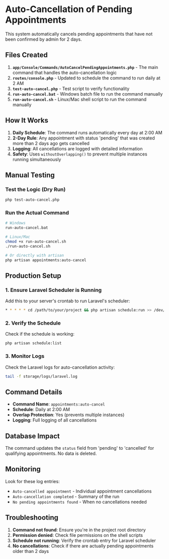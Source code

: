 # Auto-Cancellation of Pending Appointments

This system automatically cancels pending appointments that have not been confirmed by admin for 2 days.

## Files Created

1. **`app/Console/Commands/AutoCancelPendingAppointments.php`** - The main command that handles the auto-cancellation logic
2. **`routes/console.php`** - Updated to schedule the command to run daily at 2 AM
3. **`test-auto-cancel.php`** - Test script to verify functionality
4. **`run-auto-cancel.bat`** - Windows batch file to run the command manually
5. **`run-auto-cancel.sh`** - Linux/Mac shell script to run the command manually

## How It Works

1. **Daily Schedule**: The command runs automatically every day at 2:00 AM
2. **2-Day Rule**: Any appointment with status 'pending' that was created more than 2 days ago gets cancelled
3. **Logging**: All cancellations are logged with detailed information
4. **Safety**: Uses `withoutOverlapping()` to prevent multiple instances running simultaneously

## Manual Testing

### Test the Logic (Dry Run)
```bash
php test-auto-cancel.php
```

### Run the Actual Command
```bash
# Windows
run-auto-cancel.bat

# Linux/Mac
chmod +x run-auto-cancel.sh
./run-auto-cancel.sh

# Or directly with artisan
php artisan appointments:auto-cancel
```

## Production Setup

### 1. Ensure Laravel Scheduler is Running

Add this to your server's crontab to run Laravel's scheduler:
```bash
* * * * * cd /path/to/your/project && php artisan schedule:run >> /dev/null 2>&1
```

### 2. Verify the Schedule

Check if the schedule is working:
```bash
php artisan schedule:list
```

### 3. Monitor Logs

Check the Laravel logs for auto-cancellation activity:
```bash
tail -f storage/logs/laravel.log
```

## Command Details

- **Command Name**: `appointments:auto-cancel`
- **Schedule**: Daily at 2:00 AM
- **Overlap Protection**: Yes (prevents multiple instances)
- **Logging**: Full logging of all cancellations

## Database Impact

The command updates the `status` field from 'pending' to 'cancelled' for qualifying appointments. No data is deleted.

## Monitoring

Look for these log entries:
- `Auto-cancelled appointment` - Individual appointment cancellations
- `Auto-cancellation completed` - Summary of the run
- `No pending appointments found` - When no cancellations needed

## Troubleshooting

1. **Command not found**: Ensure you're in the project root directory
2. **Permission denied**: Check file permissions on the shell scripts
3. **Schedule not running**: Verify the crontab entry for Laravel scheduler
4. **No cancellations**: Check if there are actually pending appointments older than 2 days



